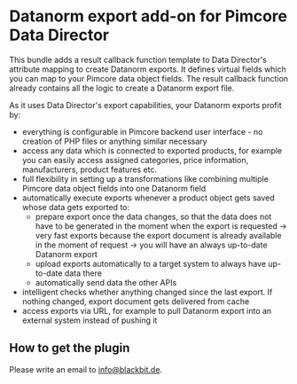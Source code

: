# Datanorm export add-on for Pimcore Data Director

This bundle adds a result callback function template to Data Director's attribute mapping to create Datanorm exports. It defines virtual fields which you can map to your Pimcore data object fields. The result callback function already contains all the logic to create a Datanorm export file.

As it uses Data Director's export capabilities, your Datanorm exports profit by:
* everything is configurable in Pimcore backend user interface - no creation of PHP files or anything similar necessary
* access any data which is connected to exported products, for example you can easily access assigned categories, price information, manufacturers, product features etc.
* full flexibility in setting up a transformations like combining multiple Pimcore data object fields into one Datanorm field
* automatically execute exports whenever a product object gets saved whose data gets exported to:
    * prepare export once the data changes, so that the data does not have to be generated in the moment when the export is requested -> very fast exports because the export document is already available in the moment of request -> you will have an always up-to-date Datanorm export
    * upload exports automatically to a target system to always have up-to-date data there
    * automatically send data the other APIs
* intelligent checks whether anything changed since the last export. If nothing changed, export document gets delivered from cache
* access exports via URL, for example to pull Datanorm export into an external system instead of pushing it

## How to get the plugin

Please write an email to [info@blackbit.de](mailto:info@blackbit.de).
